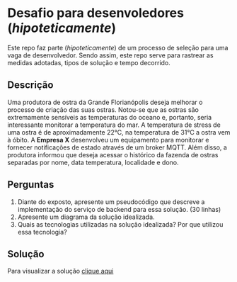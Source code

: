 # Desafio para desenvoledores (_hipoteticamente_)
Este repo faz parte (_hipoteticamente_) de um processo de seleção para uma vaga de desenvolvedor.
Sendo assim, este repo serve para rastrear as medidas adotadas, tipos de solução e tempo decorrido.

## Descrição
Uma produtora de ostra da Grande Florianópolis deseja melhorar o processo de criação das suas ostras. Notou-se que as ostras são extremamente sensíveis as temperaturas do oceano e, portanto, seria interessante monitorar a temperatura do mar. A temperatura de stress de uma ostra é de aproximadamente 22°C, na temperatura de 31°C a ostra vem à óbito. A __Empresa X__ desenvolveu um equipamento para monitorar e fornecer notificações de estado através de um broker MQTT. Além disso, a produtora informou que deseja acessar o histórico da fazenda de ostras separadas por nome, data temperatura, localidade e dono.

## Perguntas
1. Diante do exposto, apresente um pseudocódigo que descreve a implementação do serviço de backend para essa solução. (30 linhas)
2. Apresente um diagrama da solução idealizada.
3. Quais as tecnologias utilizadas na solução idealizada? Por que utilizou essa tecnologia?

## Solução
Para visualizar a solução [clique aqui](https://github.com/jonathancardoso/dev-tests/blob/master/test001/SOLUTION.md)
